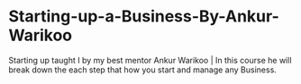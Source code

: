 # Starting-up-a-Business-By-Ankur-Warikoo
Starting up  taught I by my best mentor Ankur Warikoo | In this course he will break down the each step that how you start and manage any Business.
